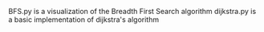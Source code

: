 BFS.py is a visualization of the Breadth First Search algorithm
dijkstra.py is a basic implementation of dijkstra's algorithm
